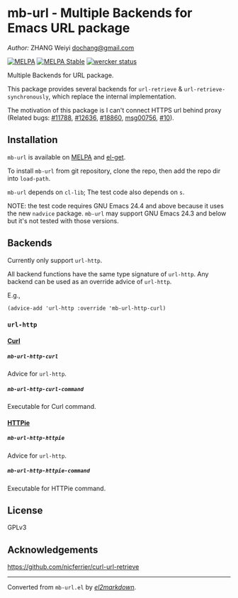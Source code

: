 # mb-url - Multiple Backends for Emacs URL package

*Author:* ZHANG Weiyi <dochang@gmail.com><br>

[![MELPA](http://melpa.org/packages/mb-url-badge.svg)](http://melpa.org/#/mb-url)
[![MELPA Stable](http://stable.melpa.org/packages/mb-url-badge.svg)](http://stable.melpa.org/#/mb-url)
[![wercker status](https://app.wercker.com/status/7649d473775bd7832c7754b62f859897/m "wercker status")](https://app.wercker.com/project/bykey/7649d473775bd7832c7754b62f859897)

Multiple Backends for URL package.

This package provides several backends for `url-retrieve` &
`url-retrieve-synchronously`, which replace the internal implementation.

The motivation of this package is I can't connect HTTPS url behind proxy
(Related bugs: [#11788][], [#12636][], [#18860][], [msg00756][], [#10][]).

[#11788]: http://debbugs.gnu.org/cgi/bugreport.cgi?bug=11788
[#12636]: http://debbugs.gnu.org/cgi/bugreport.cgi?bug=12636
[#18860]: http://debbugs.gnu.org/cgi/bugreport.cgi?bug=18860
[msg00756]: https://lists.gnu.org/archive/html/help-gnu-emacs/2015-08/msg00756.html
[#10]: http://debbugs.gnu.org/cgi/bugreport.cgi?bug=10

## Installation

`mb-url` is available on [MELPA] and [el-get].

[MELPA]: https://melpa.org/
[el-get]: https://github.com/dimitri/el-get

To install `mb-url` from git repository, clone the repo, then add the repo
dir into `load-path`.

`mb-url` depends on `cl-lib`;  The test code also depends on `s`.

NOTE: the test code requires GNU Emacs 24.4 and above because it uses the
new `nadvice` package.  `mb-url` may support GNU Emacs 24.3 and below but
it's not tested with those versions.

## Backends

Currently only support `url-http`.

All backend functions have the same type signature of `url-http`.  Any
backend can be used as an override advice of `url-http`.

E.g.,

```elisp
(advice-add 'url-http :override 'mb-url-http-curl)
```

### `url-http`

#### [Curl][]

[Curl]: http://curl.haxx.se/

##### `mb-url-http-curl`

Advice for `url-http`.

##### `mb-url-http-curl-command`

Executable for Curl command.

#### [HTTPie][]

[HTTPie]: http://httpie.org/

##### `mb-url-http-httpie`

Advice for `url-http`.

##### `mb-url-http-httpie-command`

Executable for HTTPie command.

## License

GPLv3

## Acknowledgements

https://github.com/nicferrier/curl-url-retrieve


---
Converted from `mb-url.el` by [*el2markdown*](https://github.com/Lindydancer/el2markdown).
